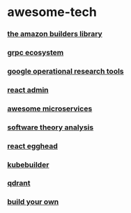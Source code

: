 # awesome-tech


### [the amazon builders library](https://aws.amazon.com/builders-library/?cards-body.sort-by=item.additionalFields.sortDate&cards-body.sort-order=desc&awsf.filter-content-category=*all&awsf.filter-content-type=*all&awsf.filter-content-level=*all)

### [grpc ecosystem](https://github.com/grpc-ecosystem)


### [google operational research tools](https://developers.google.com/optimization/introduction/dotnet)

### [react admin](https://github.com/marmelab/react-admin)

### [awesome microservices](https://github.com/mfornos/awesome-microservices#go)

### [software theory analysis](https://ssup2.github.io/categories/theory_analysis/)

### [react egghead](https://egghead.io/courses/the-beginner-s-guide-to-react)

### [kubebuilder](https://book.kubebuilder.io/)

### [qdrant](https://github.com/qdrant/qdrant)

### [build your own](https://github.com/codecrafters-io/build-your-own-x)
